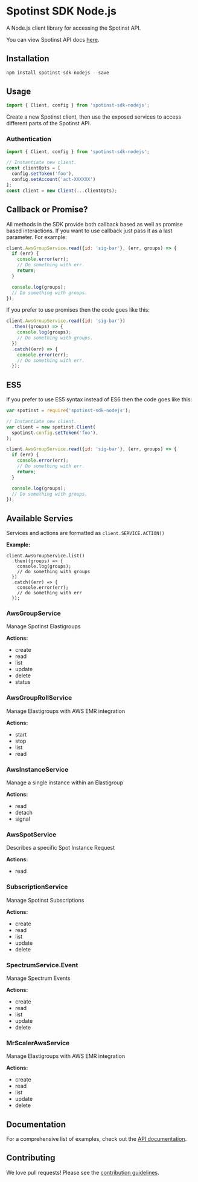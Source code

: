 # Spotinst SDK Node.js

A Node.js client library for accessing the Spotinst API.

You can view Spotinst API docs [here](https://api.spotinst.com/).

## Installation

```javascript
npm install spotinst-sdk-nodejs --save
```

## Usage

```javascript
import { Client, config } from 'spotinst-sdk-nodejs';
```

Create a new Spotinst client, then use the exposed services to
access different parts of the Spotinst API.

### Authentication

```javascript
import { Client, config } from 'spotinst-sdk-nodejs';

// Instantiate new client.
const clientOpts = [
  config.setToken('foo'),
  config.setAccount('act-XXXXXX')
];
const client = new Client(...clientOpts);
```

## Callback or Promise?

All methods in the SDK provide both callback based as well as promise based interactions.
If you want to use callback just pass it as a last parameter. For example:

```javascript
client.AwsGroupService.read({id: 'sig-bar'}, (err, groups) => {
  if (err) {
    console.error(err);
    // Do something with err.
    return;
  }

  console.log(groups);
  // Do something with groups.
});
```

If you prefer to use promises then the code goes like this:

```javascript
client.AwsGroupService.read({id: 'sig-bar'})
  .then((groups) => {
    console.log(groups);
    // Do something with groups.
  })
  .catch((err) => {
    console.error(err);
    // Do something with err.
  });
```

## ES5

If you prefer to use ES5 syntax instead of ES6 then the code goes like this:

```javascript
var spotinst = require('spotinst-sdk-nodejs');

// Instantiate new client.
var client = new spotinst.Client(
  spotinst.config.setToken('foo'),
);

client.AwsGroupService.read({id: 'sig-bar'}, (err, groups) => {
  if (err) {
    console.error(err);
    // Do something with err.
    return;
  }

  console.log(groups);
  // Do something with groups.
});
```

## Available Servies

Services and actions are formatted as `client.SERVICE.ACTION()`

**Example:**
```
client.AwsGroupService.list()
  .then((groups) => {
    console.log(groups);
    // do something with groups
  })
  .catch((err) => {
    console.error(err);
    // do something with err
  });
```

### AwsGroupService
Manage Spotinst Elastigroups

**Actions:**
* create
* read
* list
* update
* delete
* status

### AwsGroupRollService
Manage Elastigroups with AWS EMR integration

**Actions:**
* start
* stop
* list
* read

### AwsInstanceService
Manage a single instance within an Elastigroup

**Actions:**
* read
* detach
* signal

### AwsSpotService
Describes a specific Spot Instance Request

**Actions:**
* read

### SubscriptionService
Manage Spotinst Subscriptions

**Actions:**
* create
* read
* list
* update
* delete

### SpectrumService.Event
Manage Spectrum Events

**Actions:**
* create
* read
* list
* update
* delete

### MrScalerAwsService
Manage Elastigroups with AWS EMR integration

**Actions:**
* create
* read
* list
* update
* delete

## Documentation

For a comprehensive list of examples, check out the [API documentation](https://api.spotinst.com/).

## Contributing

We love pull requests! Please see the [contribution guidelines](CONTRIBUTING.md).
